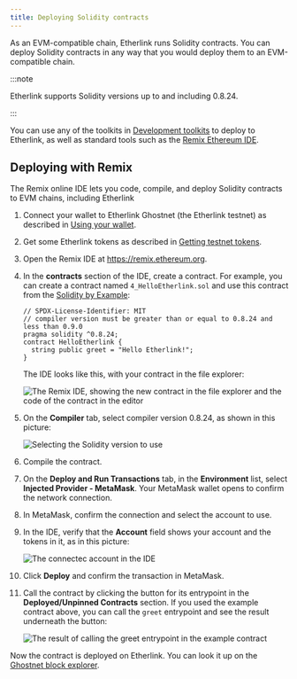 ```yaml
---
title: Deploying Solidity contracts
---
```


As an EVM-compatible chain, Etherlink runs Solidity contracts.
You can deploy Solidity contracts in any way that you would deploy them to an EVM-compatible chain.

:::note

Etherlink supports Solidity versions up to and including 0.8.24.

:::

You can use any of the toolkits in [Development toolkits](./development-toolkits) to deploy to Etherlink, as well as standard tools such as the [Remix Ethereum IDE](https://remix.ethereum.org/).

## Deploying with Remix

The Remix online IDE lets you code, compile, and deploy Solidity contracts to EVM chains, including Etherlink

1. Connect your wallet to Etherlink Ghostnet (the Etherlink testnet) as described in [Using your wallet](../get-started/using-your-wallet).

1. Get some Etherlink tokens as described in [Getting testnet tokens](../get-started/getting-testnet-tokens).

1. Open the Remix IDE at https://remix.ethereum.org.

1. In the **contracts** section of the IDE, create a contract.
For example, you can create a contract named `4_HelloEtherlink.sol` and use this contract from the [Solidity by Example](https://solidity-by-example.org/hello-world/):

   ```solidity
   // SPDX-License-Identifier: MIT
   // compiler version must be greater than or equal to 0.8.24 and less than 0.9.0
   pragma solidity ^0.8.24;
   contract HelloEtherlink {
     string public greet = "Hello Etherlink!";
   }
   ```

   The IDE looks like this, with your contract in the file explorer:

   ![The Remix IDE, showing the new contract in the file explorer and the code of the contract in the editor](/img/remix-new-solidity-contract.png)

1. On the **Compiler** tab, select compiler version 0.8.24, as shown in this picture:

   ![Selecting the Solidity version to use](/img/remix-select-version.png)

1. Compile the contract.

1. On the **Deploy and Run Transactions** tab, in the **Environment** list, select **Injected Provider - MetaMask**.
Your MetaMask wallet opens to confirm the network connection.

1. In MetaMask, confirm the connection and select the account to use.

1. In the IDE, verify that the **Account** field shows your account and the tokens in it, as in this picture:

   ![The connectec account in the IDE](/img/remix-connected-account.png)

1. Click **Deploy** and confirm the transaction in MetaMask.

1. Call the contract by clicking the button for its entrypoint in the **Deployed/Unpinned Contracts** section.
If you used the example contract above, you can call the `greet` entrypoint and see the result underneath the button:

   ![The result of calling the `greet` entrypoint in the example contract](/img/remix-call-contract.png)

Now the contract is deployed on Etherlink.
You can look it up on the [Ghostnet block explorer](https://testnet-explorer.etherlink.com/).
